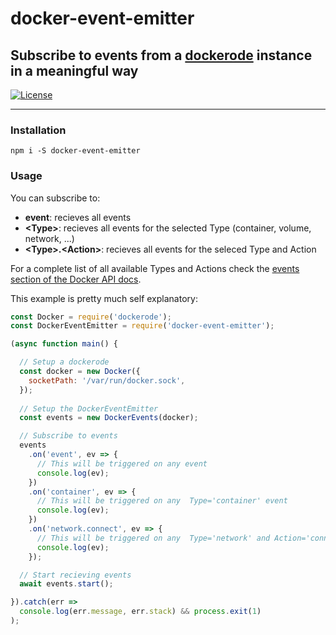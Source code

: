 # docker-event-emitter

## Subscribe to events from a [dockerode](https://github.com/apocas/dockerode) instance in a meaningful way

[![License](https://img.shields.io/badge/License-Apache%202.0-blue.svg)](https://opensource.org/licenses/Apache-2.0)

---

### Installation

`npm i -S docker-event-emitter`

### Usage

You can subscribe to:

* __event__: recieves all events
* __\<Type\>__: recieves all events for the selected Type (container, volume, network, ...)
* __\<Type\>.\<Action\>__: recieves all events for the seleced Type and Action

For a complete list of all available Types and Actions check the [events section of the Docker API docs](https://docs.docker.com/engine/api/v1.37/#operation/SystemEvents).

This example is pretty much self explanatory:

```javascript
const Docker = require('dockerode');
const DockerEventEmitter = require('docker-event-emitter');

(async function main() {

  // Setup a dockerode
  const docker = new Docker({
    socketPath: '/var/run/docker.sock',
  });
  
  // Setup the DockerEventEmitter
  const events = new DockerEvents(docker);

  // Subscribe to events
  events
    .on('event', ev => {
      // This will be triggered on any event
      console.log(ev);
    })
    .on('container', ev => {
      // This will be triggered on any  Type='container' event
      console.log(ev);
    })
    .on('network.connect', ev => {
      // This will be triggered on any  Type='network' and Action='connect' event
      console.log(ev);
    });

  // Start recieving events
  await events.start();

}).catch(err =>
  console.log(err.message, err.stack) && process.exit(1)
);
```
